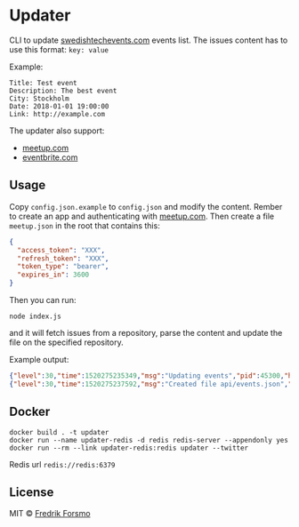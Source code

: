# Updater

CLI to update [swedishtechevents.com](https://swedishtechevents.com) events list. The issues content has to use this format: `key: value`

Example:

```
Title: Test event
Description: The best event
City: Stockholm
Date: 2018-01-01 19:00:00
Link: http://example.com
```

The updater also support:

- [meetup.com](https://www.meetup.com/meetup_api/)
- [eventbrite.com](https://www.eventbrite.com/developer/)

## Usage

Copy `config.json.example` to `config.json` and modify the content. Rember to create an app and authenticating with [meetup.com](https://www.meetup.com/meetup_api/auth/). Then create a file `meetup.json` in the root that contains this:

```json
{
  "access_token": "XXX",
  "refresh_token": "XXX",
  "token_type": "bearer",
  "expires_in": 3600
}
```

Then you can run:

```
node index.js
```

and it will fetch issues from a repository, parse the content and update the file on the specified repository.

Example output:

```json
{"level":30,"time":1520275235349,"msg":"Updating events","pid":45300,"hostname":"hostname.lan","v":1}
{"level":30,"time":1520275237592,"msg":"Created file api/events.json","pid":45300,"hostname":"hostname.lan","v":1}
```

## Docker

```
docker build . -t updater
docker run --name updater-redis -d redis redis-server --appendonly yes
docker run --rm --link updater-redis:redis updater --twitter
```

Redis url `redis://redis:6379`

## License

MIT © [Fredrik Forsmo](https://github.com/frozzare)
